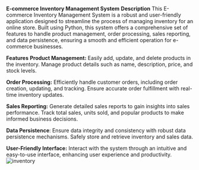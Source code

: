 **E-commerce Inventory Management System**
**Description**
This E-commerce Inventory Management System is a robust and user-friendly application designed to streamline the process of managing inventory for an online store. Built using Python, this system offers a comprehensive set of features to handle product management, order processing, sales reporting, and data persistence, ensuring a smooth and efficient operation for e-commerce businesses.

**Features**
**Product Management:** Easily add, update, and delete products in the inventory. Manage product details such as name, description, price, and stock levels.

**Order Processing:** Efficiently handle customer orders, including order creation, updating, and tracking. Ensure accurate order fulfillment with real-time inventory updates.

**Sales Reporting:** Generate detailed sales reports to gain insights into sales performance. Track total sales, units sold, and popular products to make informed business decisions.

**Data Persistence**: Ensure data integrity and consistency with robust data persistence mechanisms. Safely store and retrieve inventory and sales data.

**User-Friendly Interface:** Interact with the system through an intuitive and easy-to-use interface, enhancing user experience and productivity.
![inventory](https://github.com/MiftahMJ/Python-Basic-to-Expert/assets/139647947/85be273a-453c-4dd1-a2ad-df454602c226)
